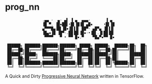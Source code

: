 # prog_nn

```
                 .▄▄ ·  ▄· ▄▌ ▐ ▄  ▄▄▄·       ▐ ▄  
                 ▐█ ▀. ▐█▪██▌•█▌▐█▐█ ▄█▪     •█▌▐█ 
                 ▄▀▀▀█▄▐█▌▐█▪▐█▐▐▌ ██▀· ▄█▀▄ ▐█▐▐▌ 
                 ▐█▄▪▐█ ▐█▀·.██▐█▌▐█▪·•▐█▌.▐▌██▐█▌ 
                  ▀▀▀▀   ▀ • ▀▀ █▪.▀    ▀█▄▀▪▀▀ █▪ 

 ██████╗ ███████╗███████╗███████╗ █████╗ ██████╗  ██████╗██╗  ██╗ 
 ██╔══██╗██╔════╝██╔════╝██╔════╝██╔══██╗██╔══██╗██╔════╝██║  ██║ 
 ██████╔╝█████╗  ███████╗█████╗  ███████║██████╔╝██║     ███████║ 
 ██╔══██╗██╔══╝  ╚════██║██╔══╝  ██╔══██║██╔══██╗██║     ██╔══██║ 
 ██║  ██║███████╗███████║███████╗██║  ██║██║  ██║╚██████╗██║  ██║ 
 ╚═╝  ╚═╝╚══════╝╚══════╝╚══════╝╚═╝  ╚═╝╚═╝  ╚═╝ ╚═════╝╚═╝  ╚═╝ 

```

A Quick and Dirty [Progressive Neural Network](https://arxiv.org/abs/1606.04671v3) written in TensorFlow.
